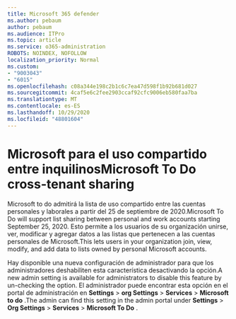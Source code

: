 ```yaml
---
title: Microsoft 365 defender
ms.author: pebaum
author: pebaum
ms.audience: ITPro
ms.topic: article
ms.service: o365-administration
ROBOTS: NOINDEX, NOFOLLOW
localization_priority: Normal
ms.custom:
- "9003043"
- "6015"
ms.openlocfilehash: c08a344e198c2b1c6c7ea47d598f1b92b681d027
ms.sourcegitcommit: 4caf5e6c2fee2903ccaf92cfc9006eb580faa7ba
ms.translationtype: MT
ms.contentlocale: es-ES
ms.lasthandoff: 10/29/2020
ms.locfileid: "48801604"
---
```

# <a name="microsoft-to-do-cross-tenant-sharing"></a><span data-ttu-id="6f37e-102">Microsoft para el uso compartido entre inquilinos</span><span class="sxs-lookup"><span data-stu-id="6f37e-102">Microsoft To Do cross-tenant sharing</span></span>

<span data-ttu-id="6f37e-103">Microsoft to do admitirá la lista de uso compartido entre las cuentas personales y laborales a partir del 25 de septiembre de 2020.</span><span class="sxs-lookup"><span data-stu-id="6f37e-103">Microsoft To Do will support list sharing between personal and work accounts starting September 25, 2020.</span></span> <span data-ttu-id="6f37e-104">Esto permite a los usuarios de su organización unirse, ver, modificar y agregar datos a las listas que pertenecen a las cuentas personales de Microsoft.</span><span class="sxs-lookup"><span data-stu-id="6f37e-104">This lets users in your organization join, view, modify, and add data to lists owned by personal Microsoft accounts.</span></span>

<span data-ttu-id="6f37e-105">Hay disponible una nueva configuración de administrador para que los administradores deshabiliten esta característica desactivando la opción.</span><span class="sxs-lookup"><span data-stu-id="6f37e-105">A new admin setting is available for administrators to disable this feature by un-checking the option.</span></span>
<span data-ttu-id="6f37e-106">El administrador puede encontrar esta opción en el portal de administración en **Settings**  >  **org Settings**  >  **Services**  >  **Microsoft to do** .</span><span class="sxs-lookup"><span data-stu-id="6f37e-106">The admin can find this setting in the admin portal under **Settings** > **Org Settings** > **Services** > **Microsoft To Do** .</span></span>
